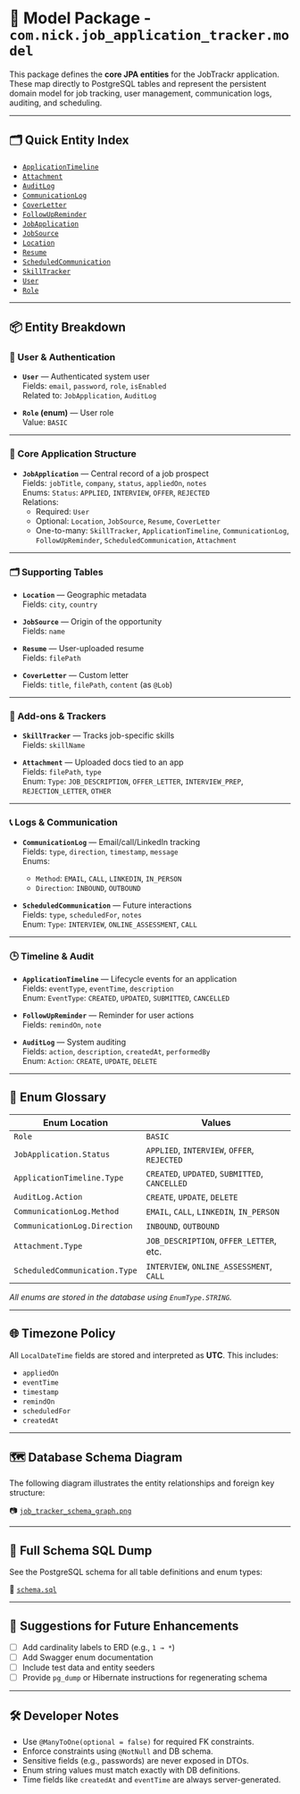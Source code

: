 # 🧬 Model Package - `com.nick.job_application_tracker.model`

This package defines the **core JPA entities** for the JobTrackr application. These map directly to PostgreSQL tables and represent the persistent domain model for job tracking, user management, communication logs, auditing, and scheduling.

---

## 🗂 Quick Entity Index

- [`ApplicationTimeline`](./ApplicationTimeline.java)
- [`Attachment`](./Attachment.java)
- [`AuditLog`](./AuditLog.java)
- [`CommunicationLog`](./CommunicationLog.java)
- [`CoverLetter`](./CoverLetter.java)
- [`FollowUpReminder`](./FollowUpReminder.java)
- [`JobApplication`](./JobApplication.java)
- [`JobSource`](./JobSource.java)
- [`Location`](./Location.java)
- [`Resume`](./Resume.java)
- [`ScheduledCommunication`](./ScheduledCommunication.java)
- [`SkillTracker`](./SkillTracker.java)
- [`User`](./User.java)
- [`Role`](./Role.java)

---

## 📦 Entity Breakdown

### 🔐 User & Authentication

- **`User`** — Authenticated system user  
  Fields: `email`, `password`, `role`, `isEnabled`  
  Related to: `JobApplication`, `AuditLog`

- **`Role` (enum)** — User role  
  Value: `BASIC`

---

### 💼 Core Application Structure

- **`JobApplication`** — Central record of a job prospect  
  Fields: `jobTitle`, `company`, `status`, `appliedOn`, `notes`  
  Enums: `Status`: `APPLIED`, `INTERVIEW`, `OFFER`, `REJECTED`  
  Relations:
  - Required: `User`
  - Optional: `Location`, `JobSource`, `Resume`, `CoverLetter`
  - One-to-many: `SkillTracker`, `ApplicationTimeline`, `CommunicationLog`, `FollowUpReminder`, `ScheduledCommunication`, `Attachment`

---

### 🗂 Supporting Tables

- **`Location`** — Geographic metadata  
  Fields: `city`, `country`

- **`JobSource`** — Origin of the opportunity  
  Fields: `name`

- **`Resume`** — User-uploaded resume  
  Fields: `filePath`

- **`CoverLetter`** — Custom letter  
  Fields: `title`, `filePath`, `content` (as `@Lob`)

---

### 📎 Add-ons & Trackers

- **`SkillTracker`** — Tracks job-specific skills  
  Fields: `skillName`

- **`Attachment`** — Uploaded docs tied to an app  
  Fields: `filePath`, `type`  
  Enum: `Type`: `JOB_DESCRIPTION`, `OFFER_LETTER`, `INTERVIEW_PREP`, `REJECTION_LETTER`, `OTHER`

---

### 📞 Logs & Communication

- **`CommunicationLog`** — Email/call/LinkedIn tracking  
  Fields: `type`, `direction`, `timestamp`, `message`  
  Enums:
  - `Method`: `EMAIL`, `CALL`, `LINKEDIN`, `IN_PERSON`
  - `Direction`: `INBOUND`, `OUTBOUND`

- **`ScheduledCommunication`** — Future interactions  
  Fields: `type`, `scheduledFor`, `notes`  
  Enum: `Type`: `INTERVIEW`, `ONLINE_ASSESSMENT`, `CALL`

---

### 🕒 Timeline & Audit

- **`ApplicationTimeline`** — Lifecycle events for an application  
  Fields: `eventType`, `eventTime`, `description`  
  Enum: `EventType`: `CREATED`, `UPDATED`, `SUBMITTED`, `CANCELLED`

- **`FollowUpReminder`** — Reminder for user actions  
  Fields: `remindOn`, `note`

- **`AuditLog`** — System auditing  
  Fields: `action`, `description`, `createdAt`, `performedBy`  
  Enum: `Action`: `CREATE`, `UPDATE`, `DELETE`

---

## 🧠 Enum Glossary

| Enum Location                 | Values                                              |
|------------------------------|-----------------------------------------------------|
| `Role`                       | `BASIC`                                             |
| `JobApplication.Status`      | `APPLIED`, `INTERVIEW`, `OFFER`, `REJECTED`         |
| `ApplicationTimeline.Type`   | `CREATED`, `UPDATED`, `SUBMITTED`, `CANCELLED`      |
| `AuditLog.Action`            | `CREATE`, `UPDATE`, `DELETE`                        |
| `CommunicationLog.Method`    | `EMAIL`, `CALL`, `LINKEDIN`, `IN_PERSON`            |
| `CommunicationLog.Direction` | `INBOUND`, `OUTBOUND`                               |
| `Attachment.Type`            | `JOB_DESCRIPTION`, `OFFER_LETTER`, etc.             |
| `ScheduledCommunication.Type`| `INTERVIEW`, `ONLINE_ASSESSMENT`, `CALL`            |

_All enums are stored in the database using `EnumType.STRING`._

---

## 🌐 Timezone Policy

All `LocalDateTime` fields are stored and interpreted as **UTC**. This includes:
- `appliedOn`
- `eventTime`
- `timestamp`
- `remindOn`
- `scheduledFor`
- `createdAt`

---

## 🗺️ Database Schema Diagram

The following diagram illustrates the entity relationships and foreign key structure:

📷 [`job_tracker_schema_graph.png`](./job_tracker_schema_graph.png)

---

## 📄 Full Schema SQL Dump

See the PostgreSQL schema for all table definitions and enum types:

📄 [`schema.sql`](./schema.sql)

---

## 🧠 Suggestions for Future Enhancements

- [ ] Add cardinality labels to ERD (e.g., `1 → *`)
- [ ] Add Swagger enum documentation
- [ ] Include test data and entity seeders
- [ ] Provide `pg_dump` or Hibernate instructions for regenerating schema

---

## 🛠 Developer Notes

- Use `@ManyToOne(optional = false)` for required FK constraints.
- Enforce constraints using `@NotNull` and DB schema.
- Sensitive fields (e.g., passwords) are never exposed in DTOs.
- Enum string values must match exactly with DB definitions.
- Time fields like `createdAt` and `eventTime` are always server-generated.


